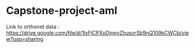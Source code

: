 # Capstone-project-aml

Link to orthonet data : https://drive.google.com/file/d/1lxFlCPXoDjnpyZhusvrSb9nQ109kCWCb/view?usp=sharing
